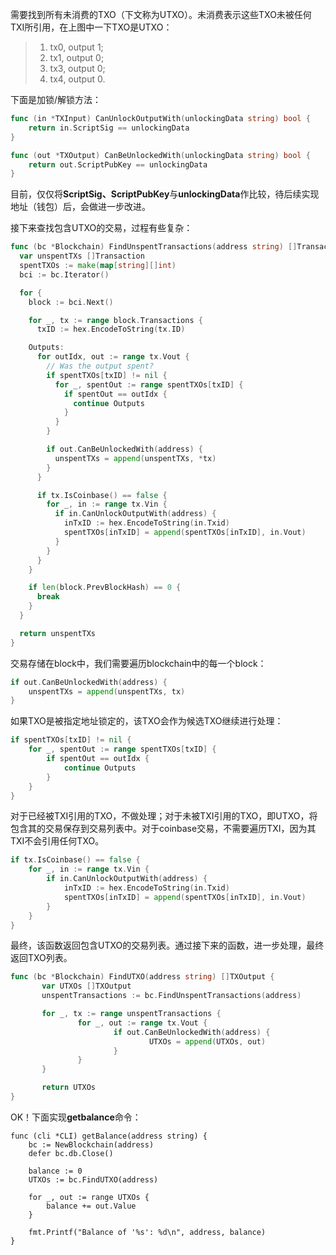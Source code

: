 需要找到所有未消费的TXO（下文称为UTXO）。未消费表示这些TXO未被任何TXI所引用，在上图中一下TXO是UTXO：

> 1. tx0, output 1;
> 2. tx1, output 0;
> 3. tx3, output 0;
> 4. tx4, output 0.

下面是加锁/解锁方法：

```go
func (in *TXInput) CanUnlockOutputWith(unlockingData string) bool {
    return in.ScriptSig == unlockingData
}

func (out *TXOutput) CanBeUnlockedWith(unlockingData string) bool {
    return out.ScriptPubKey == unlockingData
}
```

目前，仅仅将**ScriptSig、ScriptPubKey**与**unlockingData**作比较，待后续实现地址（钱包）后，会做进一步改进。

接下来查找包含UTXO的交易，过程有些复杂：

```go
func (bc *Blockchain) FindUnspentTransactions(address string) []Transaction {
  var unspentTXs []Transaction
  spentTXOs := make(map[string][]int)
  bci := bc.Iterator()

  for {
    block := bci.Next()

    for _, tx := range block.Transactions {
      txID := hex.EncodeToString(tx.ID)

    Outputs:
      for outIdx, out := range tx.Vout {
        // Was the output spent?
        if spentTXOs[txID] != nil {
          for _, spentOut := range spentTXOs[txID] {
            if spentOut == outIdx {
              continue Outputs
            }
          }
        }

        if out.CanBeUnlockedWith(address) {
          unspentTXs = append(unspentTXs, *tx)
        }
      }

      if tx.IsCoinbase() == false {
        for _, in := range tx.Vin {
          if in.CanUnlockOutputWith(address) {
            inTxID := hex.EncodeToString(in.Txid)
            spentTXOs[inTxID] = append(spentTXOs[inTxID], in.Vout)
          }
        }
      }
    }

    if len(block.PrevBlockHash) == 0 {
      break
    }
  }

  return unspentTXs
}
```

交易存储在block中，我们需要遍历blockchain中的每一个block：

```go
if out.CanBeUnlockedWith(address) {
    unspentTXs = append(unspentTXs, tx)
}
```

如果TXO是被指定地址锁定的，该TXO会作为候选TXO继续进行处理：

```go
if spentTXOs[txID] != nil {
    for _, spentOut := range spentTXOs[txID] {
        if spentOut == outIdx {
            continue Outputs
        }
    }
}
```

对于已经被TXI引用的TXO，不做处理；对于未被TXI引用的TXO，即UTXO，将包含其的交易保存到交易列表中。对于coinbase交易，不需要遍历TXI，因为其TXI不会引用任何TXO。

```go
if tx.IsCoinbase() == false {
    for _, in := range tx.Vin {
        if in.CanUnlockOutputWith(address) {
            inTxID := hex.EncodeToString(in.Txid)
            spentTXOs[inTxID] = append(spentTXOs[inTxID], in.Vout)
        }
    }
}
```

最终，该函数返回包含UTXO的交易列表。通过接下来的函数，进一步处理，最终返回TXO列表。

```go
func (bc *Blockchain) FindUTXO(address string) []TXOutput {
       var UTXOs []TXOutput
       unspentTransactions := bc.FindUnspentTransactions(address)

       for _, tx := range unspentTransactions {
               for _, out := range tx.Vout {
                       if out.CanBeUnlockedWith(address) {
                               UTXOs = append(UTXOs, out)
                       }
               }
       }

       return UTXOs
}
```

OK！下面实现**getbalance**命令：

```
func (cli *CLI) getBalance(address string) {
	bc := NewBlockchain(address)
	defer bc.db.Close()

	balance := 0
	UTXOs := bc.FindUTXO(address)

	for _, out := range UTXOs {
		balance += out.Value
	}

	fmt.Printf("Balance of '%s': %d\n", address, balance)
}
```



